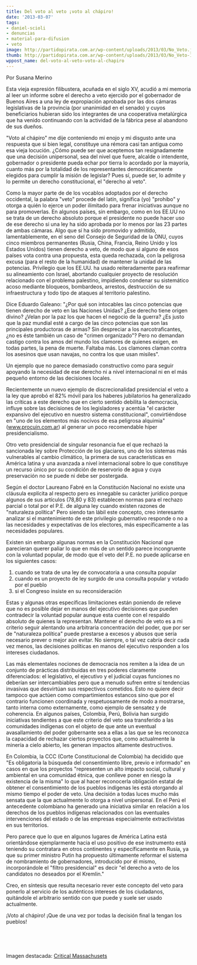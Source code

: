 ```yaml
---
title: Del voto al veto ¡voto al chápiro!
date: '2013-03-07'
tags:
- daniel-scioli
- denuncias
- material-para-difusion
- veto
image: http://partidopirata.com.ar/wp-content/uploads/2013/03/No_Veto.jpg
thumb: http://partidopirata.com.ar/wp-content/uploads/2013/03/No_Veto-150x150.jpg
wppost_name: del-voto-al-veto-voto-al-chapiro
---
```


Por Susana Merino

Esta vieja expresión filibustera, acuñada en el siglo XV, acudió a
mi memoria al leer un informe sobre el derecho a veto ejercido por el
gobernador de Buenos Aires a una ley de expropiación aprobada por las
dos cámaras legislativas de la provincia (por unanimidad en el senado)
y cuyos beneficiarios hubieran sido los integrantes de una cooperativa
metalúrgica que ha venido continuando con la actividad de la fábrica
pese al abandono de sus dueños.

"Voto al chápiro" me dije conteniendo mi enojo y mi disgusto ante
una respuesta que si bien legal, constituye una rémora casi tan
antigua como esa vieja locución. ¿Cómo puede ser que aceptemos tan
resignadamente que una decisión unipersonal, sea del nivel que fuere,
alcalde o intendente, gobernador o presidente pueda echar por tierra lo
acordado por la mayoría, cuanto más por la totalidad de los representantes
democráticamente elegidos para cumplir la misión de legislar? Pues
sí, puede ser, lo admite y lo permite un derecho constitucional, el
"derecho al veto".

Como la mayor parte de de los vocablos adoptados por el derecho
occidental, la palabra "veto" procede del latín, significa (yo) "prohibo"
y otorga a quién lo ejerce un poder ilimitado para frenar iniciativas
aunque no para promoverlas. En algunos países, sin embargo, como en
los EE.UU no se trata de un derecho absoluto porque el presidente no
puede hacer uso de ese derecho si una ley ha sido aprobada por lo menos
por las 23 partes de ambas cámaras. Algo que sí ha sido promovido
y admitido, lamentablemente, en el seno del Consejo de Seguridad de
la ONU, cuyos cinco miembros permanentes (Rusia, China, Francia, Reino
Unido y los Estados Unidos) tienen derecho a veto, de modo que si alguno
de esos países vota contra una propuesta, esta queda rechazada, con la
peligrosa excusa (para el resto de la humanidad) de mantener la unidad de
las potencias. Privilegio que los EE.UU. ha usado reiteradamente para
reafirmar su alineamiento con Israel, abortando cualquier proyecto de
resolución relacionado con el problema palestino, impidiendo condenar su
sistemático acoso mediante bloqueos, bombardeos, arrestos, destrucción
de su infraestructura y todo tipo de ataques al territorio palestino.

Dice Eduardo Galeano: "¿Por qué son intocables las cinco potencias que
tienen derecho de veto en las Naciones Unidas? ¿Ese derecho tiene origen
divino? ¿Velan por la paz los que hacen el negocio de la guerra? ¿Es
justo que la paz mundial esté a cargo de las cinco potencias que son las
principales productoras de armas? Sin despreciar a los narcotraficantes,
¿no es éste también un caso de "crimen organizado"? Pero no demandan
castigo contra los amos del mundo los clamores de quienes exigen, en
todas partes, la pena de muerte. Faltaba más. Los clamores claman
contra los asesinos que usan navajas, no contra los que usan misiles".

Un ejemplo que no parece demasiado constructivo como para seguir apoyando
la necesidad de ese derecho ni a nivel internacional ni en el más
pequeño entorno de las decisiones locales.

Recientemente un nuevo ejemplo de discrecionalidad presidencial el veto
a la ley que aprobó el 82% móvil para los haberes jubilatorios ha
generalizado las críticas a este derecho que en cierto sentido debilita
la democracia, influye sobre las decisiones de los legisladores y acentúa
"el carácter expansivo del ejecutivo en nuestro sistema constitucional",
convirtiéndose en "uno de los elementos más nocivos de esa peligrosa
alquimia" (www.procuin.com.ar) al generar un poco recomendable híper
presidencialismo.

Otro veto presidencial de singular resonancia fue el que rechazó la
sancionada ley sobre Protección de los glaciares, uno de los sistemas
más vulnerables al cambio climático, la primera de sus características
en América latina y una avanzada a nivel internacional sobre lo que
constituye un recurso único por su condición de reservorio de agua y
cuya preservación no se puede ni debe ser postergada.

Según el doctor Laureano Fabré en la Constitución Nacional no existe
una cláusula explícita al respecto pero es innegable su carácter
jurídico porque algunos de sus artículos (78,80 y 83) establecen normas
para el rechazo parcial o total por el P.E. de alguna ley cuando existen
razones de "naturaleza política" Pero siendo tan lábil este concepto,
creo interesante analizar si el mantenimiento de este privilegio
gubernativo responde o no a las necesidades y expectativas de los
electores, más específicamente a las necesidades populares.

Existen sin embargo algunas normas en la Constitución Nacional que
parecieran querer paliar lo que en más de un sentido parece incongruente
con la voluntad popular, de modo que el veto del P.E. no puede aplicarse
en los siguientes casos:
<ol>
	<li>cuando se trata de una ley de convocatoria a una consulta popular</li>
	<li>cuando es un proyecto de ley surgido de una consulta popular y votado
por el pueblo</li>
	<li>si el Congreso insiste en su reconsideración</li>
</ol>
Estas y algunas otras específicas limitaciones están poniendo de
relieve que no es posible dejar en manos del ejecutivo decisiones que
pueden contradecir la voluntad popular aunque esta cuente con el respaldo
absoluto de quienes la representan. Mantener el derecho de veto es a
mi criterio seguir alentando una arbitraria concentración del poder,
que por ser de "naturaleza política" puede prestarse a excesos y abusos
que sería necesario prever o mejor aún evitar. No siempre, o tal vez
cabría decir cada vez menos, las decisiones políticas en manos del
ejecutivo responden a los intereses ciudadanos.

Las más elementales nociones de democracia nos remiten a la idea de
un conjunto de prácticas distribuidas en tres poderes claramente
diferenciados: el legislativo, el ejecutivo y el judicial cuyas
funciones no deberían ser intercambiables pero que a menudo sufren entre
sí tendencias invasivas que desvirtúan sus respectivos cometidos. Esto
no quiere decir tampoco que actúen como compartimientos estancos sino
que por el contrario funcionen coordinada y respetuosamente de modo a
mostrarse, tanto interna como externamente, como ejemplo de sensatez y
de coherencia. En algunos países, Colombia, Perú, Bolivia han surgido
iniciativas tendientes a que este criterio del veto sea transferido
a las comunidades indígenas con el objeto de que ante un eventual
avasallamiento del poder gobernante sea a ellas a las que se les reconozca
la capacidad de rechazar ciertos proyectos que, como actualmente la
minería a cielo abierto, les generan impactos altamente destructivos.

En Colombia, la CCC (Corte Constitucional de Colombia) ha decidido que "Es
obligatoria la búsqueda del consentimiento libre, previo e informado" en
casos en que los proyectos "representen un alto impacto social, cultural
y ambiental en una comunidad étnica, que conlleve poner en riesgo la
existencia de la misma" lo que al hacer reconocerla obligación estatal de
obtener el consentimiento de los pueblos indígenas les está otorgando
al mismo tiempo el poder de veto. Una decisión a todas luces mucho
más sensata que la que actualmente lo otorga a nivel unipersonal. En
el Perú el antecedente colombiano ha generado una iniciativa similar
en relación a los derechos de los pueblos indígenas relacionados con
las eventuales intervenciones del estado o de las empresas especialmente
extractivistas en sus territorios.

Pero parece que lo que en algunos lugares de América Latina está
orientándose ejemplarmente hacia el uso positivo de ese instrumento
está teniendo su contratara en otros continentes y específicamente en
Rusia, ya que su primer ministro Putin ha propuesto últimamente reformar
el sistema de nombramiento de gobernadores, introducido por él mismo,
incorporándole el "filtro presidencial" es decir "el derecho a veto de
los candidatos no deseados por el Kremlin."

Creo, en síntesis que resulta necesario rever este concepto del veto
para ponerlo al servicio de los auténticos intereses de los ciudadanos,
quitándole el arbitrario sentido con que puede y suele ser usado
actualmente.

¡Voto al chápiro! ¡Que de una vez por todas la decisión final la
tengan los pueblos!

&nbsp;

&nbsp;

Imagen destacada: <a href="http://www.criticalmassachusetts.com/2011/04/voice-not-veto.html">Critical Massachusets</a>

